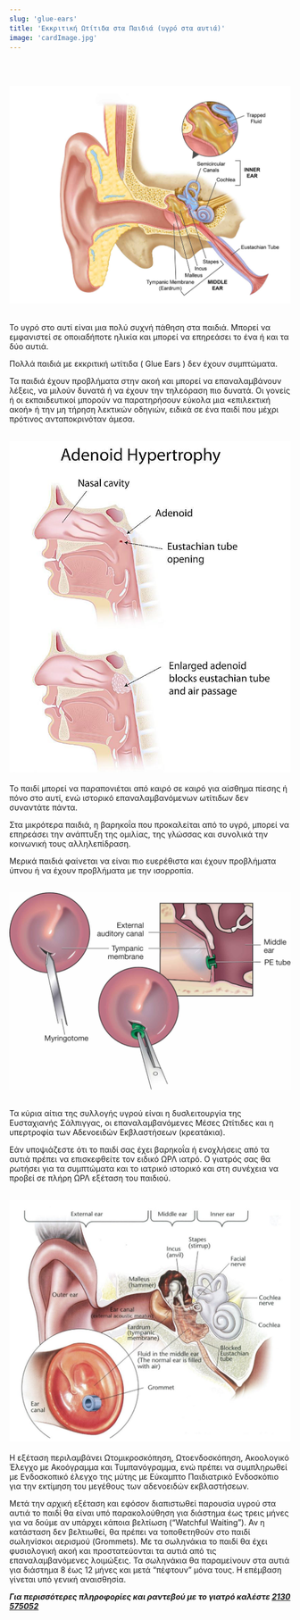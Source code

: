```yaml
---
slug: 'glue-ears'
title: 'Εκκριτική Ωτίτιδα στα Παιδιά (υγρό στα αυτιά)'
image: 'cardImage.jpg'
---
```

<br/>
<br/>

![alt text](g2.jpg)
<br/>
<br/>

Το υγρό στο αυτί είναι μια πολύ συχνή πάθηση στα παιδιά. Μπορεί να εμφανιστεί σε οποιαδήποτε ηλικία και μπορεί να επηρεάσει το ένα ή και τα δύο αυτιά.

Πολλά παιδιά με εκκριτική ωτίτιδα ( Glue Ears ) δεν έχουν συμπτώματα.

Τα παιδιά έχουν προβλήματα στην ακoή και μπορεί να επαναλαμβάνουν λέξεις, να μιλούν δυνατά ή να έχουν την τηλεόραση πιο δυνατά. Οι γονείς ή οι εκπαιδευτικοί μπορούν να παρατηρήσουν εύκολα μια «επιλεκτική ακοή» ή την μη τήρηση λεκτικών οδηγιών, ειδικά σε ένα παιδί που μέχρι πρότινος ανταποκρινόταν άμεσα.
<br/>
<br/>

![alt text](g3.jpg)
<br/>
<br/>
Το παιδί μπορεί να παραπονιέται από καιρό σε καιρό για αίσθημα πίεσης ή πόνο στο αυτί, ενώ ιστορικό επαναλαμβανόμενων ωτίτιδων δεν συναντάτε πάντα.

Στα μικρότερα παιδιά, η βαρηκοΐα που προκαλείται από το υγρό, μπορεί να επηρεάσει την ανάπτυξη της ομιλίας, της γλώσσας και συνολικά την κοινωνική τους αλληλεπίδραση.

Μερικά παιδιά φαίνεται να είναι πιο ευερέθιστα και έχουν προβλήματα ύπνου ή να έχουν προβλήματα με την ισορροπία.
<br/>
<br/>

![alt text](g4.jpg)
<br/>
<br/>

Τα κύρια αίτια της συλλογής υγρού είναι η δυσλειτουργία της Ευσταχιανής Σάλπιγγας, οι επαναλαμβανόμενες Μέσες Ωτίτιδες και η υπερτροφία των Αδενοειδών Εκβλαστήσεων (κρεατάκια).

Εάν υποψιάζεστε ότι το παιδί σας έχει βαρηκοΐα ή ενοχλήσεις από τα αυτιά πρέπει να επισκεφθείτε τον ειδικό ΩΡΛ ιατρό. Ο γιατρός σας θα ρωτήσει για τα συμπτώματα και το ιατρικό ιστορικό και στη συνέχεια να προβεί σε πλήρη ΩΡΛ εξέταση του παιδιού.
<br/>
<br/>

![alt text](g5.jpg)
<br/>
<br/>
Η εξέταση περιλαμβάνει Ωτομικροσκόπηση, Ωτοενδοσκόπηση, Ακοολογικό Έλεγχο με Ακοόγραμμα και Τυμπανόγραμμα, ενώ πρέπει να συμπληρωθεί με Ενδοσκοπικό έλεγχο της μύτης με Εύκαμπτο Παιδιατρικό Ενδοσκόπιο για την εκτίμηση του μεγέθους των αδενοειδών εκβλαστήσεων.

Μετά την αρχική εξέταση και εφόσον διαπιστωθεί παρουσία υγρού στα αυτιά το παιδί θα είναι υπό παρακολούθηση για διάστημα έως τρεις μήνες για να δούμε αν υπάρχει κάποια βελτίωση (“Watchful Waiting”). Αν η κατάσταση δεν βελτιωθεί, θα πρέπει να τοποθετηθούν στο παιδί σωληνίσκοι αερισμού (Grommets). Με τα σωληνάκια το παιδί θα έχει φυσιολογική ακοή και προστατεύονται τα αυτιά από τις επαναλαμβανόμενες λοιμώξεις. Τα σωληνάκια θα παραμείνουν στα αυτιά για διάστημα 8 έως 12 μήνες και μετά “πέφτουν” μόνα τους. Η επέμβαση γίνεται υπό γενική αναισθησία.

***Για περισσότερες πληροφορίες και ραντεβού με το γιατρό καλέστε [2130 575052](tel:2130575052 "2130 575052")***